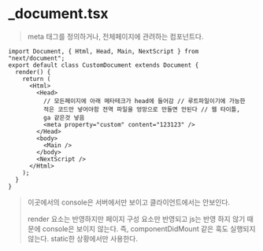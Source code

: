 # \_document.tsx

> meta 태그를 정의하거나, 전체페이지에 관려하는 컴포넌트다.

```tsx
import Document, { Html, Head, Main, NextScript } from "next/document";
export default class CustomDocument extends Document {
  render() {
    return (
      <Html>
        <Head>
          // 모든페이지에 아래 메타테크가 head에 들어감 // 루트파일이기에 가능한
          적은 코드만 넣어야함 전역 파일을 엉망으로 만들면 안된다 // 웹 타이틀,
          ga 같은것 넣음
          <meta property="custom" content="123123" />
        </Head>
        <body>
          <Main />
        </body>
        <NextScript />
      </Html>
    );
  }
}
```

> 이곳에서의 console은 서버에서만 보이고 클라이언트에서는 안보인다.
>
> render 요소는 반영하지만 페이지 구성 요소만 반영되고 js는 반영 하지 않기 때문에 console은 보이지 않는다. 즉, componentDidMount 같은 훅도 실행되지 않는다. static한 상황에서만 사용한다.

